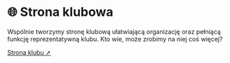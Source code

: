 # 🌐 Strona klubowa

Wspólnie tworzymy stronę klubową ułatwiającą organizację oraz pełniącą funkcję reprezentatywną klubu. Kto wie, może zrobimy na niej coś więcej?

[Strona klubu ➚](https://alopb.netlify.app)